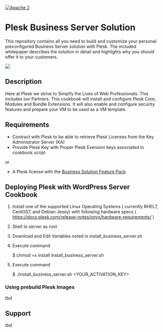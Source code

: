 [![Apache 2](http://img.shields.io/badge/license-Apache%202-blue.svg)](http://www.apache.org/licenses/LICENSE-2.0)

# Plesk Business Server Solution

This repository contains all you need to build and customize your personal preconfigured Business Server solution with Plesk. The included whitepaper describes the solution in detail and highlights why you should offer it to your customers.

![](https://raw.githubusercontent.com/plesk/ext-welcome-business/master/_meta/screenshots/1.png)

## Description

Here at Plesk we strive to Simpify the Lives of Web Professionals. This includes our Partners. This cookbook will install and configure Plesk Core, Modules and Bundle Extensions. It will also enable and configure security features and prepare your VM to be used as a VM template. 

## Requirements

 * Contract with Plesk to be able to retrieve Plesk Licenses from the Key Administrator Server (KA)
 * Provide Plesk Key with Proper Plesk Exension keys associated in cookbook script

 or

 * A Plesk license with the [Business Solution Feature Pack](https://ext.plesk.com/packages/63d4feb8-b756-4c64-a99d-c9be0e1ce982-offer-business-feature-pack)
 
## Deploying Plesk with WordPress Server Cookbook

1. Install one of the supported Linux Operating Systems ( currently RHEL7, CentOS7, and Debian Jessy) with following hardware specs ( https://docs.plesk.com/release-notes/onyx/hardware-requirements/ )

2. Shell to server as root

3. Download and Edit Variables noted in install_business_server.sh

4. Execute command 

   $ chmod +x install install_business_server.sh

5. Execute command 

   $ ./install_business_server.sh <YOUR_ACTIVATION_KEY>

### Using prebuild Plesk Images

tbd

## Support

tbd
